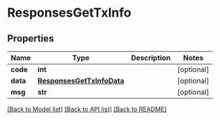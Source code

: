 # ResponsesGetTxInfo

## Properties
Name | Type | Description | Notes
------------ | ------------- | ------------- | -------------
**code** | **int** |  | [optional] 
**data** | [**ResponsesGetTxInfoData**](ResponsesGetTxInfoData.md) |  | [optional] 
**msg** | **str** |  | [optional] 

[[Back to Model list]](../README.md#documentation-for-models) [[Back to API list]](../README.md#documentation-for-api-endpoints) [[Back to README]](../README.md)

